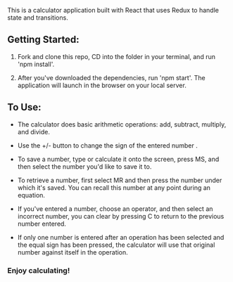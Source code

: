This is a calculator application built with React that uses Redux to handle state and transitions. 

## Getting Started:

1. Fork and clone this repo, CD into the folder in your terminal, and run 'npm install'.

2. After you've downloaded the dependencies, run 'npm start'. The application will launch in the browser on your local server. 

## To Use:

- The calculator does basic arithmetic operations: add, subtract, multiply, and divide.

- Use the +/- button to change the sign of the entered number .

- To save a number, type or calculate it onto the screen, press MS, and then select the number you'd like to save it to. 

- To retrieve a number, first select MR and then press the number under which it's saved. You can recall this number at any point during an equation.

- If you've entered a number, choose an operator, and then select an incorrect number, you can clear by pressing C to return to the previous number entered. 

- If only one number is entered after an operation has been selected and the equal sign has been pressed, the calculator will use that original number against itself in the operation. 

### Enjoy calculating!
